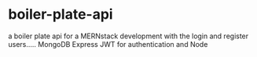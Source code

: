 # boiler-plate-api
a boiler plate api for a MERNstack development with the login and register users..... MongoDB Express JWT for authentication and Node
